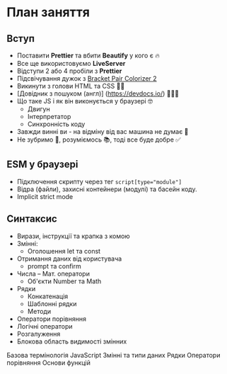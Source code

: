 # План заняття

## Вступ

- Поставити **Prettier** та вбити **Beautify** у кого є 🔥
- Все ще використовуємо **LiveServer**
- Відступи 2 або 4 пробіли з **Prettier**
- Підсвічування дужок з
  [Bracket Pair Colorizer 2](https://marketplace.visualstudio.com/items?itemName=CoenraadS.bracket-pair-colorizer-2)
- Викинути з голови HTML та CSS 🤷‍♂️
- [Довідник з пошуком (англ)] (https://devdocs.io/) 👨🏻‍💻
- Що таке JS і як він виконується у браузері 🤓
  - Двигун
  - Інтерпретатор
  - Синхронність коду
- Завжди винні ви - на відміну від вас машина не думає 🤖
- Не зубримо 💩, розуміємось 📚, тоді все буде добре ✅

## ESM у браузері

- Підключення скрипту через тег `script[type="module"]`
- Відра (файли), захисні контейнери (модулі) та басейн коду.
- Implicit strict mode

## Синтаксис

- Вирази, інструкції та крапка з комою
- Змінні:
  - Оголошення let та const
- Отримання даних від користувача
  - prompt та confirm
- Числа – Мат. оператори
  - Об'єкти Number та Math
- Рядки
  - Конкатенація
  - Шаблонні рядки
  - Методи
- Оператори порівняння
- Логічні оператори
- Розгалуження
- Блокова область видимості змінних


Базова термінологія JavaScript
Змінні та типи даних
Рядки
Оператори порівняння
Основи функцій

